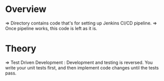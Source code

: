 Overview
========
=> Directory contains code that's for setting up Jenkins CI/CD pipeline.
=> Once pipeline works, this code is left as it is.

Theory
======
=> Test Driven Development : Development and testing is reversed. You write your unit tests first, and then implement
code changes until the tests pass.
